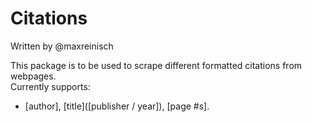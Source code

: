 # Citations
Written by @maxreinisch

This package is to be used to scrape different formatted citations from webpages.  
Currently supports:
- [author], [title]([publisher / year]), [page #s].
